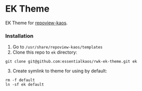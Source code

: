 # EK Theme

EK Theme for [repoview-kaos](https://github.com/essentialkaos/repoview-kaos).

### Installation

1. Go to `/usr/share/repoview-kaos/templates`
2. Clone this repo to `ek` directory:
```
git clone git@github.com:essentialkaos/rwk-ek-theme.git ek
```
3. Create symlink to theme for using by default:
```
rm -f default
ln -sf ek default
```
